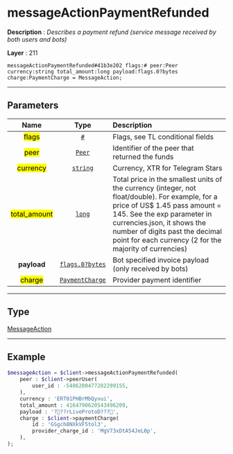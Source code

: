 # messageActionPaymentRefunded

**Description** : *Describes a payment refund (service message received by both users and bots)*

**Layer** : 211

```tl
messageActionPaymentRefunded#41b3e202 flags:# peer:Peer currency:string total_amount:long payload:flags.0?bytes charge:PaymentCharge = MessageAction;
```

---

## Parameters

| Name | Type | Description |
| :---: | :---: | :--- |
| <mark>flags</mark> | [`#`](type/#) | Flags, see TL conditional fields |
| <mark>peer</mark> | [`Peer`](type/Peer) | Identifier of the peer that returned the funds |
| <mark>currency</mark> | [`string`](type/string) | Currency, XTR for Telegram Stars |
| <mark>total_amount</mark> | [`long`](type/long) | Total price in the smallest units of the currency (integer, not float/double). For example, for a price of US$ 1.45 pass amount = 145. See the exp parameter in currencies.json, it shows the number of digits past the decimal point for each currency (2 for the majority of currencies) |
| **payload** | [`flags.0?bytes`](type/bytes) | Bot specified invoice payload (only received by bots) |
| <mark>charge</mark> | [`PaymentCharge`](type/PaymentCharge) | Provider payment identifier |

---

## Type

[MessageAction](type/MessageAction)

---

## Example

```php
$messageAction = $client->messageActionPaymentRefunded(
	peer : $client->peerUser(
		user_id : -5486200477282299155,
	),
	currency : 'ERT01PHBrMbQyvui',
	total_amount : 4164790620543496209,
	payload : '???rLiveProtoD???',
	charge : $client->paymentCharge(
		id : 'GSgch8NXkVF5tol3',
		provider_charge_id : 'MgV73xDtA54JeL0p',
	),
);
```